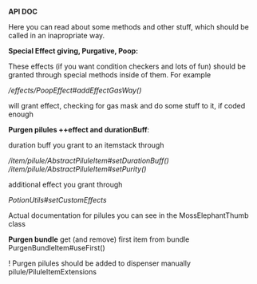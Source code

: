 **API DOC**

Here you can read about some methods and other stuff, which should be called in an inapropriate way.

**Special Effect giving, Purgative, Poop:**

These effects (if you want condition checkers and lots of fun) should be granted through special methods inside of them.
For example

*/effects/PoopEffect#addEffectGasWay()* 

will grant effect, checking for gas mask and do some stuff to it, if coded enough


**Purgen pilules ++effect and durationBuff**:

duration buff you grant to an itemstack through

*/item/pilule/AbstractPiluleItem#setDurationBuff()*
*/item/pilule/AbstractPiluleItem#setPurity()*

additional effect you grant through 

*PotionUtils#setCustomEffects*

Actual documentation for pilules you can see in the MossElephantThumb class

**Purgen bundle**
get (and remove) first item from bundle
PurgenBundleItem#useFirst()



! Purgen pilules should be added to dispenser manually
pilule/PiluleItemExtensions